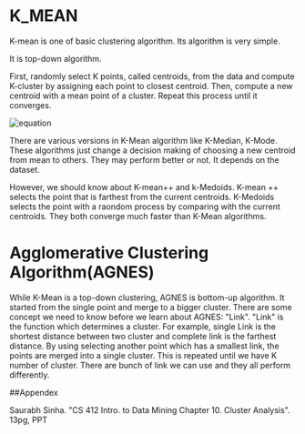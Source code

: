 # K_MEAN

K-mean is one of basic clustering algorithm. Its algorithm is very simple.

It is top-down algorithm.  

First, randomly select K points, called centroids, from the data and compute K-cluster by assigning each point to closest centroid. Then, compute a new centroid with a mean point of a cluster. Repeat this process until it converges.

![equation](https://github.com/hyun11732/K_MEAN/blob/master/image/k-Mean.JPG)

There are various versions in K-Mean algorithm like K-Median, K-Mode. These algorithms just change a decision making of choosing a new centroid from mean to others. They may perform better or not. It depends on the dataset.

However, we should know about K-mean++ and k-Medoids. K-mean ++ selects the point that is farthest from the current centroids. K-Medoids selects the point with a raondom process by comparing with the current centroids. They both converge much faster than K-Mean algorithms.






# Agglomerative Clustering Algorithm(AGNES)

While K-Mean is a top-down clustering,  AGNES is bottom-up algorithm. It started from the single point and merge to a bigger cluster.
There are some concept we need to know before we learn about AGNES: "Link". "Link" is the function which determines a cluster. For example, single Link
is the shortest distance between two cluster and complete link is the farthest distance. By using selecting another point which has a smallest link,
the points are merged into a single cluster. This is repeated until we have K number of cluster. There are bunch of link we can use and they all perform differently.



##Appendex

Saurabh Sinha. "CS 412 Intro. to Data Mining Chapter 10. Cluster Analysis". 13pg, PPT
